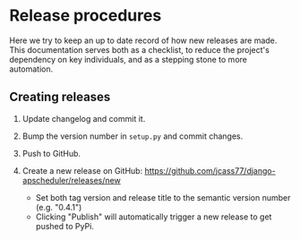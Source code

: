 # Release procedures

Here we try to keep an up to date record of how new releases are made. This
documentation serves both as a checklist, to reduce the project's dependency on
key individuals, and as a stepping stone to more automation.

## Creating releases

1. Update changelog and commit it.

2. Bump the version number in `setup.py` and commit changes.

3. Push to GitHub.

4. Create a new release on GitHub: https://github.com/jcass77/django-apscheduler/releases/new

   - Set both tag version and release title to the semantic version number (e.g. "0.4.1")
   - Clicking "Publish" will automatically trigger a new release to get pushed to PyPi.